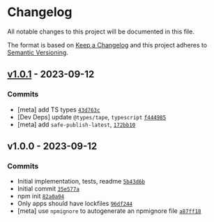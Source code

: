 # Changelog

All notable changes to this project will be documented in this file.

The format is based on [Keep a Changelog](https://keepachangelog.com/en/1.0.0/)
and this project adheres to [Semantic Versioning](https://semver.org/spec/v2.0.0.html).

## [v1.0.1](https://github.com/ljharb/define-data-property/compare/v1.0.0...v1.0.1) - 2023-09-12

### Commits

- [meta] add TS types [`43d763c`](https://github.com/ljharb/define-data-property/commit/43d763c6c883f652de1c9c02ef6216ee507ffa69)
- [Dev Deps] update `@types/tape`, `typescript` [`f444985`](https://github.com/ljharb/define-data-property/commit/f444985811c36f3e6448a03ad2f9b7898917f4c7)
- [meta] add `safe-publish-latest`, [`172bb10`](https://github.com/ljharb/define-data-property/commit/172bb10890896ebb160e64398f6ee55760107bee)

## v1.0.0 - 2023-09-12

### Commits

- Initial implementation, tests, readme [`5b43d6b`](https://github.com/ljharb/define-data-property/commit/5b43d6b44e675a904810467a7d4e0adb7efc3196)
- Initial commit [`35e577a`](https://github.com/ljharb/define-data-property/commit/35e577a6ba59a98befa97776d70d90f3bea9009d)
- npm init [`82a0a04`](https://github.com/ljharb/define-data-property/commit/82a0a04a321ca7de220af02d41e2745e8a9962ed)
- Only apps should have lockfiles [`96df244`](https://github.com/ljharb/define-data-property/commit/96df244a3c6f426f9a2437be825d1c6f5dd7158e)
- [meta] use `npmignore` to autogenerate an npmignore file [`a87ff18`](https://github.com/ljharb/define-data-property/commit/a87ff18cb79e14c2eb5720486c4759fd9a189375)

